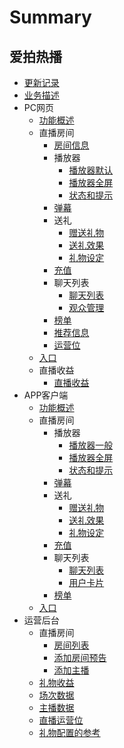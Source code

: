 # Summary

## 爱拍热播
* [更新记录](log.md)
* [业务描述](readme.md)
* PC网页
    * [功能概述](pc/overview.md)
    * 直播房间
        * [房间信息](pc/roomadmin.md)
        * 播放器
            * [播放器默认](pc/player.md)
            * [播放器全屏](pc/playerfs.md)
            * [状态和提示](pc/status.md)
        * [弹幕](pc/danmaku.md)
        * 送礼
            * [赠送礼物](pc/gift.md)
            * [送礼效果](pc/gifteffect.md)
            * [礼物设定](pc/giftdesign.md)
        * [充值](pc/charge.md)
        * 聊天列表
            * [聊天列表](pc/chatlist.md)
            * [观众管理](pc/usermanage.md)
        * [榜单](pc/ranking.md)
        * [推荐信息](pc/recommend.md)
        * [运营位](pc/operations.md)
    * [入口](pc/entrance.md)
    * 直播收益
        * [直播收益](pc/live-earning.md)
* APP客户端
    * [功能概述](app/overview.md)
    * 直播房间
        * 播放器
            * [播放器一般](app/player.md)
            * [播放器全屏](app/playerfullscreen.md)
            * [状态和提示](app/status.md)
        * [弹幕](app/danmaku.md)
        * 送礼
            * [赠送礼物](app/gift.md)
            * [送礼效果](app/gifteffect.md)
            * [礼物设定](app/giftdesign.md)
        * [充值](app/charge.md)
        * 聊天列表
            * [聊天列表](app/chat.md)
            * [用户卡片](app/userinfo.md)
        * [榜单](app/ranking.md)
    * [入口](app/entrance.md)
* 运营后台
    * 直播房间
        * [房间列表](console/roomlist.md)
        * [添加房间预告](console/roomnotice.md)
        * [添加主播](console/newanchor.md)
    * [礼物收益](console/earning.md)
    * [场次数据](console/livedata.md)
    * [主播数据](console/anchor.md)
    * [直播运营位](console/operations-area.md)
    * [礼物配置的参考](console/giftsetting.md)

